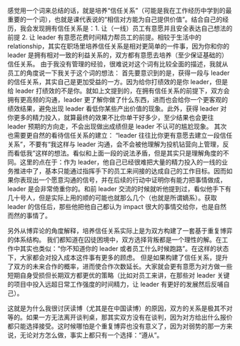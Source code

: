 感觉用一个词来总结的话，就是培养“信任关系”（可能是我在工作经历中学到的最重要的一个词），也就是课代表说的“相信对方能为自己提供价值”。结合自己的经历，我会发现拥有信任关系是：1. 让（一线）员工有意愿并且安全表达自己想法的前提 2. 让 leader 有意愿花费时间精力帮员工的前提。相较于生活中的 relationship，其实在职场里培养信任关系是相对更简单的一件事，因为你和你的 leader 是拥有相对一致的利益关系的，双方都有意愿去培养（至少保证基础的）信任关系。
由于我没有管理的经验，很难说对这个词有比较全面的描述，我就从员工的角度说一下我关于这个词的想法：
首先要意识到的是，获得一段与 leader 的信任关系，其实自己是更加受益的一方。因为给你打绩效的是你 leader，但是给 leader 打绩效的不是你。就如上文提到的，在拥有信任关系的前提下，双方会拥有更高频的沟通，leader 更了解你做了什么东西，进而也会给你一个更客观的绩效结果，避免出现 leader 看低你某些产出价值的现象。此外，获得 leader 对你更多的精力投入，就算最终的效果不比你单干好多少，至少结果也会更往 leader 预期的方向走，不会出现做出成绩但是 leader 不认可的尴尬现象。
其次也需要更自然的看待信任关系的建立： “leader 往往比你更有意愿去建立一段信任关系”，不要有“我这样与 leader 沟通，会不会被他理解为投机钻营向上管理，反而看低我”这样的想法。看似和上面一段的说法矛盾，但是其实只是理解角度的不同。这里的点在于：作为 leader，他自己已经很难把大量的精力投入的一线的业务推进中了，基本只能通过指挥手下的员工来间接的达成自己的工作目标。因而如果你表现出一个愿意沟通的信号，并在后续的行动中证明你有能力把事情做成，leader 是会非常倚重你的。和前 leader 交流的时候就听他提到过，看似他手下有几十号人，但是实际上用的顺的可能也就那么几个（也就是所谓嫡系）。获取 leader 的信任后，那些他把他自己都认为 impact 很大的事情交给你，也是自然而然的事情了。

另外从博弈论的角度解释，培养信任关系实际上是为双方构建了一套基于重复博弈的体系结构。
我们都知道在囚徒困境中，双方选择背叛都是一个理性的解。在工作中其实也类似：“你不知道你的 leader 或者员工什么时候跑路”。在这样的状态下，大家都会对投入成本这件事有更多的顾虑。
但是如果构建了信任关系，提升了双方的未来合作的概率，进而使合作次数延长。大家就会更有意愿为对方做一些短期自身受损但长期双方都更优的策略（比如对员工来讲，在那些对 leader 关键的项目中投入远超日常工作强度的时间精力，让 leader 有更好的发展然后反哺自己）。

这就是为什么我很讨厌读博（尤其是在中国读博）的原因，双方的关系是极其不对等的。如果一方无法离开谈判桌，那其实双方没有在谈判，因为对方给出什么报价都只能选择接受。这时候哪怕是个重复博弈也没有意义了，因为对弱势的那一方来说，无论对方怎么做，事实上都只有一个选择：“遵从”。
